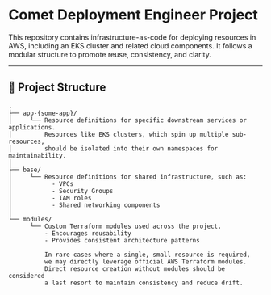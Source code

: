 
 # Comet Deployment Engineer Project

This repository contains infrastructure-as-code for deploying resources in AWS, including an EKS cluster and related cloud components. It follows a modular structure to promote reuse, consistency, and clarity.

---

## 📁 Project Structure

```plaintext
.
├── app-{some-app}/
│     └── Resource definitions for specific downstream services or applications.
│         Resources like EKS clusters, which spin up multiple sub-resources, 
│         should be isolated into their own namespaces for maintainability.
│
├── base/
│     └── Resource definitions for shared infrastructure, such as:
│           - VPCs
│           - Security Groups
│           - IAM roles
│           - Shared networking components
│
└── modules/
      └── Custom Terraform modules used across the project.
          - Encourages reusability
          - Provides consistent architecture patterns
          
          In rare cases where a single, small resource is required, 
          we may directly leverage official AWS Terraform modules.
          Direct resource creation without modules should be considered 
          a last resort to maintain consistency and reduce drift.
